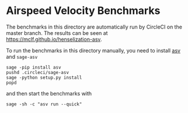 Airspeed Velocity Benchmarks
============================

The benchmarks in this directory are automatically run by CircleCI on the
master branch. The results can be seen at
https://mclf.github.io/henselization-asv.

To run the benchmarks in this directory manually, you need to install
[asv](https://github.com/airspeed-velocity/asv) and `sage-asv`
```
sage -pip install asv
pushd .circleci/sage-asv
sage -python setup.py install
popd
```

and then start the benchmarks with
```
sage -sh -c "asv run --quick"
```
